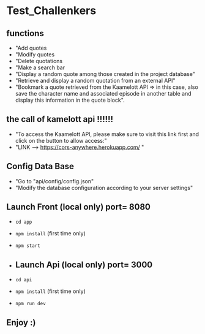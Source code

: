 # Test_Challenkers

## functions

- "Add quotes
- "Modify quotes
- "Delete quotations
- "Make a search bar
- "Display a random quote among those created in the project database"
- "Retrieve and display a random quotation from an external API"
- "Bookmark a quote retrieved from the Kaamelott API => in this case, also save the character name and associated episode in another table and display this information in the quote block".

## the call of kamelott api !!!!!!

- "To access the Kaamelott API, please make sure to visit this link first and click on the button to allow access:"
- "LINK --> https://cors-anywhere.herokuapp.com/ "

## Config Data Base

- "Go to "api/config/config.json"
- "Modify the database configuration according to your server settings"



## Launch Front (local only) port= 8080

- `cd app`
- `npm install` (first time only)
- `npm start`

- ## Launch Api (local only) port= 3000

- `cd api`
- `npm install` (first time only)
- `npm run dev`


## Enjoy :)


